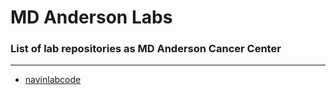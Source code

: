 # MD Anderson Labs
### List of lab repositories as MD Anderson Cancer Center

---

* [navinlabcode](https://github.com/orgs/navinlabcode/repositories)

